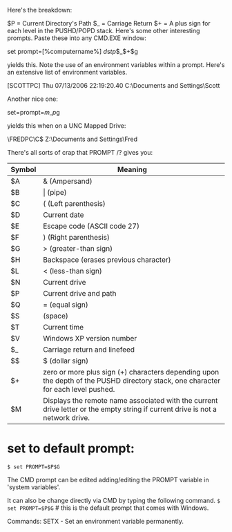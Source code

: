 Here's the breakdown:

$P = Current Directory's Path
$_ = Carriage Return
$+ = A plus sign for each level in the PUSHD/POPD stack.
Here's some other interesting prompts. Paste these into any CMD.EXE window:

set prompt=[%computername%] $d$s$t$_$p$_$_$+$g

yields this. Note the use of an environment variables within a prompt. Here's an extensive list of environment variables.

[SCOTTPC] Thu 07/13/2006 22:19:20.40
C:\Documents and Settings\Scott

Another nice one:

set=prompt=$m$_$p$g

yields this when on a UNC Mapped Drive:

\\FREDPC\C$
Z:\Documents and Settings\Fred

There's all sorts of crap that PROMPT /? gives you:

| Symbol | Meaning      | 
|--------|--------------| 
|   $A   | & (Ampersand)| 
|   $B   | \| (pipe)| 
|   $C   | ( (Left parenthesis)| 
|   $D   | Current date| 
|   $E   | Escape code (ASCII code 27)| 
|   $F   | ) (Right parenthesis)| 
|   $G   | > (greater-than sign)| 
|   $H   | Backspace (erases previous character)| 
|   $L   | < (less-than sign)| 
|   $N   | Current drive| 
|   $P   | Current drive and path| 
|   $Q   | = (equal sign)| 
|   $S   |   (space)| 
|   $T   | Current time| 
|   $V   | Windows XP version number| 
|   $_   | Carriage return and linefeed| 
|   $$   | $ (dollar sign)| 
|   $+   |  zero or more plus sign (+) characters depending upon the depth of the PUSHD directory stack, one character for each level pushed.| 
|   $M   | Displays the remote name associated with the current drive letter or the empty string if current drive is not a network drive.| 




# set to default prompt:
```$ set PROMPT=$P$G```


The CMD prompt can be edited adding/editing the PROMPT variable in 'system variables'. 


It can also be change directly via CMD by typing the following command. 
```$ set PROMPT=$P$G```		# this is the default prompt that comes with Windows.


Commands:
SETX - Set an environment variable permanently.
